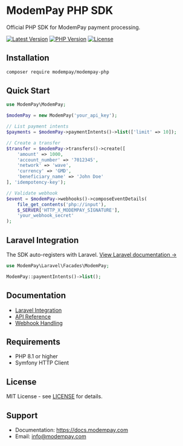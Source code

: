 # ModemPay PHP SDK

Official PHP SDK for ModemPay payment processing.

[![Latest Version](https://img.shields.io/packagist/v/modempay/modempay-php.svg)](https://packagist.org/packages/modempay/modempay-php)
[![PHP Version](https://img.shields.io/packagist/php-v/modempay/modempay-php.svg)](https://packagist.org/packages/modempay/modempay-php)
[![License](https://img.shields.io/packagist/l/modempay/modempay-php.svg)](https://packagist.org/packages/modempay/modempay-php)

## Installation

```bash
composer require modempay/modempay-php
```

## Quick Start

```php
use ModemPay\ModemPay;

$modemPay = new ModemPay('your_api_key');

// List payment intents
$payments = $modemPay->paymentIntents()->list(['limit' => 10]);

// Create a transfer
$transfer = $modemPay->transfers()->create([
    'amount' => 1000,
    'account_number' => '7012345',
    'network' => 'wave',
    'currency' => 'GMD',
    'beneficiary_name' => 'John Doe'
], 'idempotency-key');

// Validate webhook
$event = $modemPay->webhooks()->composeEventDetails(
    file_get_contents('php://input'),
    $_SERVER['HTTP_X_MODEMPAY_SIGNATURE'],
    'your_webhook_secret'
);
```

## Laravel Integration

The SDK auto-registers with Laravel. [View Laravel documentation →](docs/LARAVEL.md)

```php
use ModemPay\Laravel\Facades\ModemPay;

ModemPay::paymentIntents()->list();
```

## Documentation

- [Laravel Integration](docs/LARAVEL.md)
- [API Reference](docs/API.md)
- [Webhook Handling](docs/WEBHOOKS.md)

## Requirements

- PHP 8.1 or higher
- Symfony HTTP Client

## License

MIT License - see [LICENSE](LICENSE) for details.

## Support

- Documentation: https://docs.modempay.com
- Email: info@modempay.com
